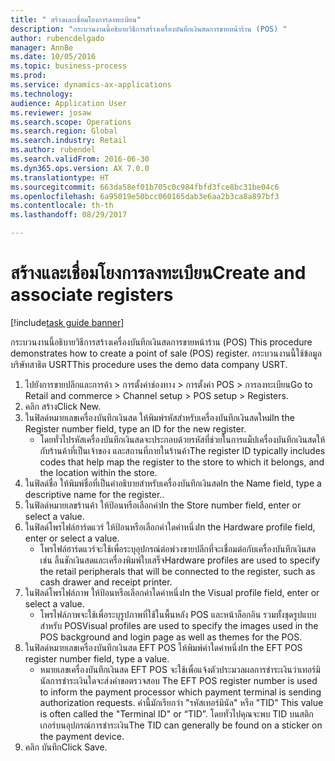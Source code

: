 ```yaml
--- 
title: " สร้างและเชื่อมโยงการลงทะเบียน"
description: "กระบวนงานนี้อธิบายวิธีการสร้างเครื่องบันทึกเงินสดการขายหน้าร้าน (POS) "
author: rubencdelgado
manager: AnnBe
ms.date: 10/05/2016
ms.topic: business-process
ms.prod: 
ms.service: dynamics-ax-applications
ms.technology: 
audience: Application User
ms.reviewer: josaw
ms.search.scope: Operations
ms.search.region: Global
ms.search.industry: Retail
ms.author: rubendel
ms.search.validFrom: 2016-06-30
ms.dyn365.ops.version: AX 7.0.0
ms.translationtype: HT
ms.sourcegitcommit: 663da58ef01b705c0c984fbfd3fce8bc31be04c6
ms.openlocfilehash: 6a95019e50bcc060165dab3e6aa2b3ca8a897bf3
ms.contentlocale: th-th
ms.lasthandoff: 08/29/2017

---
```

# <a name="create-and-associate-registers"></a><span data-ttu-id="92e87-103"> สร้างและเชื่อมโยงการลงทะเบียน</span><span class="sxs-lookup"><span data-stu-id="92e87-103">Create and associate registers</span></span>

[!include[task guide banner](../includes/task-guide-banner.md)]

<span data-ttu-id="92e87-104">กระบวนงานนี้อธิบายวิธีการสร้างเครื่องบันทึกเงินสดการขายหน้าร้าน (POS) </span><span class="sxs-lookup"><span data-stu-id="92e87-104">This procedure demonstrates how to create a point of sale (POS) register.</span></span> <span data-ttu-id="92e87-105">กระบวนงานนี้ใช้ข้อมูลบริษัทสาธิต USRT</span><span class="sxs-lookup"><span data-stu-id="92e87-105">This procedure uses the demo data company USRT.</span></span>

1. <span data-ttu-id="92e87-106">ไปยังการขายปลีกและการค้า > การตั้งค่าช่องทาง > การตั้งค่า POS > การลงทะเบียน</span><span class="sxs-lookup"><span data-stu-id="92e87-106">Go to Retail and commerce > Channel setup > POS setup > Registers.</span></span>
2. <span data-ttu-id="92e87-107">คลิก สร้าง</span><span class="sxs-lookup"><span data-stu-id="92e87-107">Click New.</span></span>
3. <span data-ttu-id="92e87-108">ในฟิลด์หมายเลขเครื่องบันทึกเงินสด ให้พิมพ์รหัสสำหรับเครื่องบันทึกเงินสดใหม่</span><span class="sxs-lookup"><span data-stu-id="92e87-108">In the Register number field, type an ID for the new register.</span></span>
    * <span data-ttu-id="92e87-109">โดยทั่วไปรหัสเครื่องบันทึกเงินสดจะประกอบด้วยรหัสที่ช่วยในการแม็ปเครื่องบันทึกเงินสดให้กับร้านค้าที่เป็นเจ้าของ และสถานที่ภายในร้านค้า</span><span class="sxs-lookup"><span data-stu-id="92e87-109">The register ID typically includes codes that help map the register to the store to which it belongs, and the location within the store.</span></span>  
4. <span data-ttu-id="92e87-110">ในฟิลด์ชื่อ ให้พิมพ์ชื่อที่เป็นคำอธิบายสำหรับเครื่องบันทึกเงินสด</span><span class="sxs-lookup"><span data-stu-id="92e87-110">In the Name field, type a descriptive name for the register..</span></span>
5. <span data-ttu-id="92e87-111">ในฟิลด์หมายเลขร้านค้า ให้ป้อนหรือเลือกค่า</span><span class="sxs-lookup"><span data-stu-id="92e87-111">In the Store number field, enter or select a value.</span></span>
6. <span data-ttu-id="92e87-112">ในฟิลด์โพรไฟล์ฮาร์ดแวร์ ให้ป้อนหรือเลือกค่าใดค่าหนึ่ง</span><span class="sxs-lookup"><span data-stu-id="92e87-112">In the Hardware profile field, enter or select a value.</span></span>
    * <span data-ttu-id="92e87-113">โพรไฟล์ฮาร์ดแวร์จะใช้เพื่อระบุอุปกรณ์ต่อพ่วงขายปลีกที่จะเชื่อมต่อกับเครื่องบันทึกเงินสด เช่น ลิ้นชักเงินสดและเครื่องพิมพ์ใบเสร็จ</span><span class="sxs-lookup"><span data-stu-id="92e87-113">Hardware profiles are used to specify the retail peripherals that will be connected to the register, such as cash drawer and receipt printer.</span></span>  
7. <span data-ttu-id="92e87-114">ในฟิลด์โพรไฟล์ภาพ ให้ป้อนหรือเลือกค่าใดค่าหนึ่ง</span><span class="sxs-lookup"><span data-stu-id="92e87-114">In the Visual profile field, enter or select a value.</span></span>
    * <span data-ttu-id="92e87-115">โพรไฟล์ภาพจะใช้เพื่อระบุรูปภาพที่ใช้ในพื้นหลัง POS และหน้าล็อกอิน รวมทั้งชุดรูปแบบสำหรับ POS</span><span class="sxs-lookup"><span data-stu-id="92e87-115">Visual profiles are used to specify the images used in the POS background and login page as well as themes for the POS.</span></span>  
8. <span data-ttu-id="92e87-116">ในฟิลด์หมายเลขเครื่องบันทึกเงินสด EFT POS ให้พิมพ์ค่าใดค่าหนึ่ง</span><span class="sxs-lookup"><span data-stu-id="92e87-116">In the EFT POS register number field, type a value.</span></span>
    * <span data-ttu-id="92e87-117">หมายเลขเครื่องบันทึกเงินสด EFT POS จะใช้เพื่อแจ้งตัวประมวลผลการชำระเงินว่าเทอร์มินัลการชำระเงินใดจะส่งคำขอตรวจสอบ </span><span class="sxs-lookup"><span data-stu-id="92e87-117">The EFT POS register number is used to inform the payment processor which payment terminal is sending authorization requests.</span></span> <span data-ttu-id="92e87-118">ค่านี้มักเรียกว่า "รหัสเทอร์มินัล" หรือ "TID" </span><span class="sxs-lookup"><span data-stu-id="92e87-118">This value is often called the "Terminal ID" or “TID”.</span></span> <span data-ttu-id="92e87-119">โดยทั่วไปคุณจะพบ TID บนสติกเกอร์บนอุปกรณ์การชำระเงิน</span><span class="sxs-lookup"><span data-stu-id="92e87-119">The TID can generally be found on a sticker on the payment device.</span></span>  
9. <span data-ttu-id="92e87-120">คลิก บันทึก</span><span class="sxs-lookup"><span data-stu-id="92e87-120">Click Save.</span></span>


